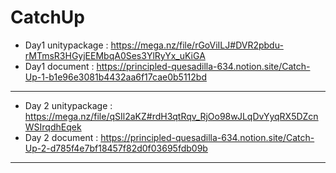# CatchUp

* Day1 unitypackage : https://mega.nz/file/rGoViILJ#DVR2pbdu-rMTmsR3HGyjEEMbqA0Ses3YlRyYx_uKiGA
* Day1 document : https://principled-quesadilla-634.notion.site/Catch-Up-1-b1e96e3081b4432aa6f17cae0b5112bd
----------------------------------------------------------------------------------------------------------------------
* Day 2 unitypackage : https://mega.nz/file/qSIl2aKZ#rdH3qtRqv_RjOo98wJLqDvYyqRX5DZcnWSIrqdhEqek
* Day 2 document : https://principled-quesadilla-634.notion.site/Catch-Up-2-d785f4e7bf18457f82d0f03695fdb09b
----------------------------------------------------------------------------------------------------------------------